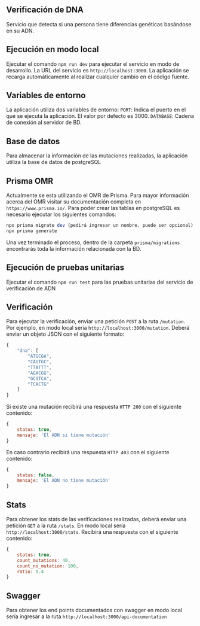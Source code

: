 ## Verificación de DNA
Servicio que detecta si una persona tiene diferencias genéticas basándose en su ADN.

## Ejecución en modo local
Ejecutar el comando `npm run dev` para ejecutar el servicio en modo de desarrollo. La URL del servicio es `http://localhost:3000`. La aplicación se recarga automáticamente al realizar cualquier cambio en el código fuente.

## Variables de entorno
La aplicación utiliza dos variables de entorno: 
`PORT`: Indica el puerto en el que se ejecuta la aplicación. El valor por defecto es 3000.
`DATABASE`: Cadena de conexión al servidor de BD.

## Base de datos
Para almacenar la información de las mutaciones realizadas, la aplicación utiliza la base de datos de postgreSQL

## Prisma OMR
Actualmente se esta utilizando el OMR de Prisma. Para mayor información acerca del OMR visitar su documentación completa en `https://www.prisma.io/`.
Para poder crear las tablas en postgreSQL es necesario ejecutar los siguientes comandos:
```js
npx prisma migrate dev (pedirá ingresar un nombre, puede ser opcional)
npx prisma generate
```
Una vez terminado el proceso, dentro de la carpeta `prisma/migrations` encontrarás toda la información relacionada con la BD.

## Ejecución de pruebas unitarias
Ejecutar el comando `npm run test` para las pruebas unitarias del servicio de verificación de ADN

## Verificación
Para ejecutar la verificación, enviar una petición `POST` a la ruta `/mutation`. Por ejemplo, en modo local sería `http://localhost:3000/mutation`. Deberá enviar un objeto JSON con el siguiente formato:
```js
{
    "dna": [
        "ATGCGA",
        "CAGTGC",
        "TTATTT",
        "AGACGG",
        "GCGTCA",
        "TCACTG"
    ]
}
```

Si existe una mutación recibirá una respuesta `HTTP 200` con el siguiente contenido:
```js
{
    status: true,
    mensaje: 'El ADN si tiene mutación'
}
```

En caso contrario recibirá una respuesta `HTTP 403` con el siguiente contenido:
```js
{
    status: false,
    mensaje: 'El ADN no tiene mutación'
}
```

## Stats
Para obtener los stats de las verificaciones realizadas, deberá enviar una petición `GET` a la ruta `/stats`. En modo local sería `http://localhost:3000/stats`. Recibirá una respuesta con el siguiente contenido:
```js
{
    status: true,
    count_mutations: 40,
    count_no_mutation: 100,
    ratio: 0.4
}
```

## Swagger
Para obtener los end points documentados con swagger en modo local sería ingresar a la ruta `http://localhost:3000/api-documentation`